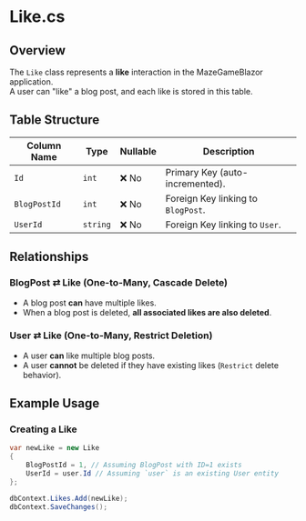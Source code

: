 # Like.cs

## Overview
The `Like` class represents a **like** interaction in the MazeGameBlazor application.  
A user can "like" a blog post, and each like is stored in this table.

## Table Structure

| Column Name  | Type    | Nullable | Description |
|-------------|--------|----------|-------------|
| `Id`        | `int`  | ❌ No    | Primary Key (auto-incremented). |
| `BlogPostId`| `int`  | ❌ No    | Foreign Key linking to `BlogPost`. |
| `UserId`    | `string` | ❌ No   | Foreign Key linking to `User`. |

## Relationships

### **BlogPost ⇄ Like** (One-to-Many, Cascade Delete)
- A blog post **can** have multiple likes.
- When a blog post is deleted, **all associated likes are also deleted**.

### **User ⇄ Like** (One-to-Many, Restrict Deletion)
- A user **can** like multiple blog posts.
- A user **cannot** be deleted if they have existing likes (`Restrict` delete behavior).

## Example Usage

### **Creating a Like**
```csharp
var newLike = new Like
{
    BlogPostId = 1, // Assuming BlogPost with ID=1 exists
    UserId = user.Id // Assuming `user` is an existing User entity
};

dbContext.Likes.Add(newLike);
dbContext.SaveChanges();
